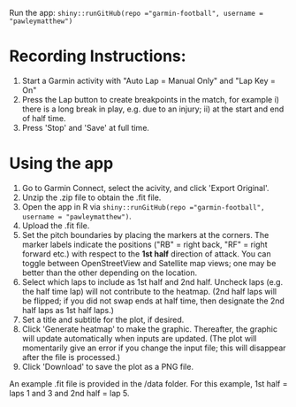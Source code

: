 Run the app: `shiny::runGitHub(repo ="garmin-football", username = "pawleymatthew")`

# Recording Instructions:

1. Start a Garmin activity with "Auto Lap = Manual Only" and "Lap Key = On"
2. Press the Lap button to create breakpoints in the match, for example
   i) there is a long break in play, e.g. due to an injury;
   ii) at the start and end of half time.
3. Press 'Stop' and 'Save' at full time.

# Using the app

1. Go to Garmin Connect, select the acivity, and click 'Export Original'.
2. Unzip the .zip file to obtain the .fit file.
3. Open the app in R via `shiny::runGitHub(repo ="garmin-football", username = "pawleymatthew")`.
4. Upload the .fit file.
5. Set the pitch boundaries by placing the markers at the corners. The marker labels indicate the positions ("RB" = right back, "RF" = right forward etc.) with respect to the **1st half** direction of attack. You can toggle between OpenStreetView and Satellite map views; one may be better than the other depending on the location. 
6. Select which laps to include as 1st half and 2nd half. Uncheck laps (e.g. the half time lap) will not contribute to the heatmap. (2nd half laps will be flipped; if you did not swap ends at half time, then designate the 2nd half laps as 1st half laps.)
7. Set a title and subtitle for the plot, if desired.
8. Click 'Generate heatmap' to make the graphic. Thereafter, the graphic will update automatically when inputs are updated. (The plot will momentarily give an error if you change the input file; this will disappear after the file is processed.)
9. Click 'Download' to save the plot as a PNG file. 

An example .fit file is provided in the /data folder. For this example, 1st half = laps 1 and 3 and 2nd half = lap 5. 
